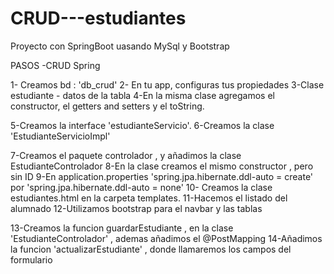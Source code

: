 # CRUD---estudiantes
Proyecto con SpringBoot  uasando MySql y Bootstrap


PASOS -CRUD Spring

1- Creamos bd : 'db_crud'
2- En tu app, configuras tus propiedades
3-Clase estudiante - datos de la tabla
4-En la misma clase agregamos el constructor, el getters  and setters y el toString.

5-Creamos la interface 'estudianteServicio'.
6-Creamos la clase 'EstudianteServicioImpl'

7-Creamos el paquete controlador , y añadimos la clase EstudianteControlador
8-En la clase creamos el mismo constructor , pero sin ID
9-En application.properties  'spring.jpa.hibernate.ddl-auto = create' por  'spring.jpa.hibernate.ddl-auto = none'
10- Creamos la clase estudiantes.html en la carpeta templates.
11-Hacemos el listado del alumnado 
12-Utilizamos bootstrap para el navbar y las tablas

13-Creamos la funcion guardarEstudiante , en la clase 'EstudianteControlador' , ademas añadimos el   @PostMapping 
14-Añadimos la funcion 'actualizarEstudiante' , donde llamaremos los campos del formulario
